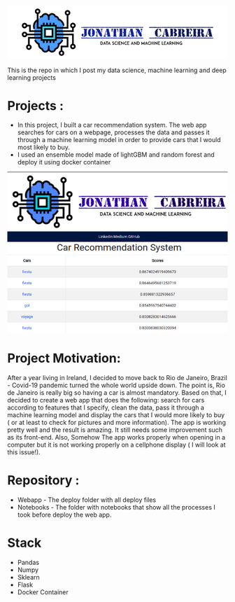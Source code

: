 
![](deploy/static/images/CabreiraLogo.png)


This is the repo in which I post my data science, machine learning and deep learning projects
# Projects :
 - In this project, I built a car recommendation system. The web app searches for cars on a webpage, processes the data and passes it through a machine learning model in order to provide cars that I would most likely to buy. 
 - I used an ensemble model made of lightGBM and random forest and deploy it using docker container
 
  	


<p align="center">
  <img  src="deploy/static/images/car_rec.png">
</p>

# Project Motivation:

After a year living in Ireland, I decided to move back to Rio de Janeiro, Brazil - Covid-19 pandemic turned the whole world upside down. The point is, Rio de Janeiro is really big so having a car is almost mandatory. Based on that, I decided to create a web app that does the following: search for cars according to features that I specify, clean the data, pass it through a machine learning model and display the cars that I would more likely to buy ( or at least to check for pictures and more information). The app is working pretty well and the result is amazing. It still needs some improvement such as its front-end. Also, Somehow The app works properly when opening in a computer but it is not working properly on a cellphone display ( I will look at this issue!). 


# Repository :
- Webapp - The deploy folder with all deploy files
- Notebooks - The folder with notebooks that show all the processes I took before deploy the web app.


# Stack 

- Pandas
- Numpy
- Sklearn
- Flask
- Docker Container





